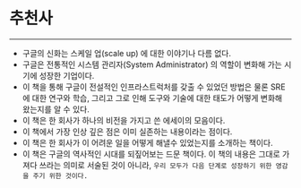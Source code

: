 # 추천사
***
- 구글의 신화는 스케일 업(scale up) 에 대한 이야기나 다름 없다.
- 구글은 전통적인 시스템 관리자(System Administrator) 의 역할이 변화해 가는 시기에 성장한 기업이다.
- 이 책을 통해 구글이 전설적인 인프라스트럭처를 갖출 수 있었던 방법은 물론 SRE 에 대한 연구와 학습, 그리고 그로 인해 도구와 기술에 대한 태도가 어떻게 변화해 왔는지를 알 수 있다.
- 이 책은 한 회사가 하나의 비전을 가지고 쓴 에세이의 모음이다.
- 이 책에서 가장 인상 깊은 점은 이미 실존하는 내용이라는 점이다.
- 이 책은 한 회사가 이 어려운 일을 어떻게 해낼수 있었는지를 소개하는 책이다.
- 이 책은 구글의 역사적인 시대를 되짚어보는 드문 책이다. 이 책의 내용은 그대로 가져다 쓰라는 의미로 서술된 것이 아니라, `우리 모두가 다음 단계로 성장하기 위한 영감을 주기 위한 것이다.`